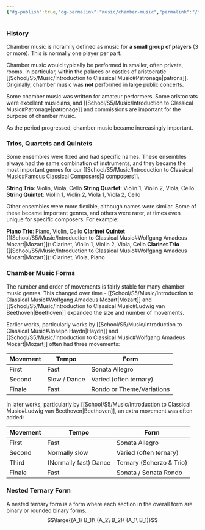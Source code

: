 ```yaml
---
{"dg-publish":true,"dg-permalink":"music/chamber-music","permalink":"/music/chamber-music/"}
---
```



### History
Chamber music is noramlly defined as music for **a small group of players** (3 or more). This is normally one player per part.

Chamber music would typically be performed in smaller, often private, rooms. In particular, within the palaces or castles of aristocratic [[School/S5/Music/Introduction to Classical Music#Patronage|patrons]]. Originally, chamber music was **not** performed in large public concerts.

Some chamber music was written for amateur performers. Some aristocrats were excellent musicians, and [[School/S5/Music/Introduction to Classical Music#Patronage|patronage]] and commissions are important for the purpose of chamber music.

As the period progressed, chamber music became increasingly important.

### Trios, Quartets and Quintets
Some ensembles were fixed and had specific names. These ensembles always had the same combination of instruments, and they became the most important genres for our [[School/S5/Music/Introduction to Classical Music#Famous Classical Composers|3 composers]].

**String Trio**: Violin, Viola, Cello
**String Quartet**: Violin 1, Violin 2, Viola, Cello
**String Quintet**: Violin 1, Violin 2, Viola 1, Viola 2, Cello

Other ensembles were more flexible, although names were similar. Some of these became important genres, and others were rarer, at times even unique for specific composers. For example:

**Piano Trio**: Piano, Violin, Cello
**Clarinet Quintet** ([[School/S5/Music/Introduction to Classical Music#Wolfgang Amadeus Mozart|Mozart]]): Clarinet, Violin 1, Violin 2, Viola, Cello
**Clarinet Trio** ([[School/S5/Music/Introduction to Classical Music#Wolfgang Amadeus Mozart|Mozart]]): Clarinet, Viola, Piano

### Chamber Music Forms
The number and order of movements is fairly stable for many chamber music genres. This changed over time - [[School/S5/Music/Introduction to Classical Music#Wolfgang Amadeus Mozart|Mozart]] and [[School/S5/Music/Introduction to Classical Music#Ludwig van Beethoven|Beethoven]] expanded the size and number of movements.

Earlier works, particularly works by [[School/S5/Music/Introduction to Classical Music#Joseph Haydn|Haydn]] and [[School/S5/Music/Introduction to Classical Music#Wolfgang Amadeus Mozart|Mozart]] often had three movements:

| Movement | Tempo        | Form                      |
| -------- | ------------ | ------------------------- |
| First    | Fast         | Sonata Allegro            |
| Second   | Slow / Dance | Varied (often ternary)    |
| Finale   | Fast         | Rondo or Theme/Variations |

In later works, particularly by [[School/S5/Music/Introduction to Classical Music#Ludwig van Beethoven|Beethoven]], an extra movement was often added:

| Movement | Tempo                 | Form                     |
| -------- | --------------------- | ------------------------ |
| First    | Fast                  | Sonata Allegro           |
| Second   | Normally slow         | Varied (often ternary)   |
| Third    | (Normally fast) Dance | Ternary (Scherzo & Trio) |
| Finale   | Fast                  | Sonata / Sonata Rondo    |

### Nested Ternary Form
A nested ternary form is a form where each section in the overall form are binary or rounded binary forms.
$$\large{(A_1\ B_1)\ (A_2\ B_2)\ (A_1\ B_1)}$$
